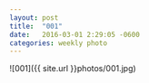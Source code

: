 ```yaml
---
layout: post
title:  "001"
date:   2016-03-01 2:29:05 -0600
categories: weekly photo
---
```


![001]({{ site.url }}photos/001.jpg)
